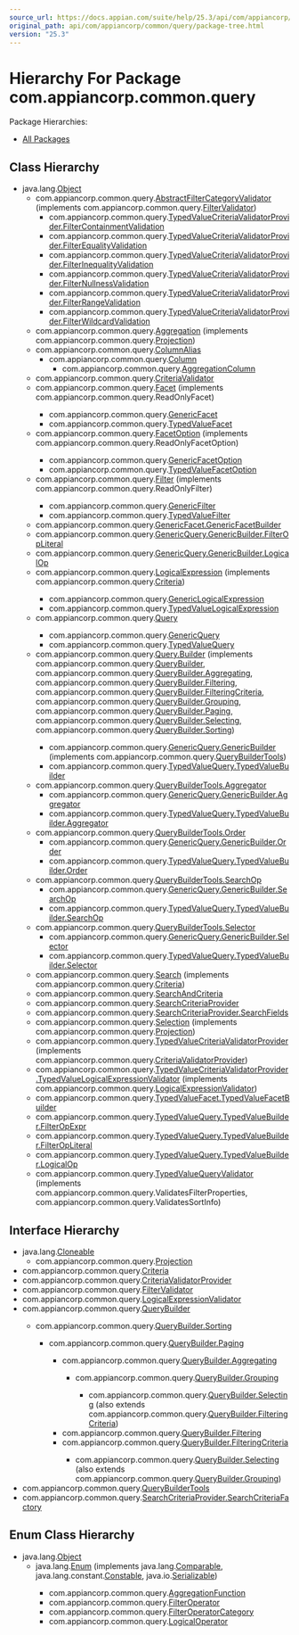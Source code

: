 ```yaml
---
source_url: https://docs.appian.com/suite/help/25.3/api/com/appiancorp/common/query/package-tree.html
original_path: api/com/appiancorp/common/query/package-tree.html
version: "25.3"
---
```


# Hierarchy For Package com.appiancorp.common.query

Package Hierarchies:

-   [All Packages](../../../../overview-tree.html)

## Class Hierarchy

-   java.lang.[Object](https://docs.oracle.com/en/java/javase/17/docs/api/java.base/java/lang/Object.html "class or interface in java.lang")
    -   com.appiancorp.common.query.[AbstractFilterCategoryValidator](AbstractFilterCategoryValidator.html "class in com.appiancorp.common.query") (implements com.appiancorp.common.query.[FilterValidator](FilterValidator.html "interface in com.appiancorp.common.query"))
        -   com.appiancorp.common.query.[TypedValueCriteriaValidatorProvider.FilterContainmentValidation](TypedValueCriteriaValidatorProvider.FilterContainmentValidation.html "class in com.appiancorp.common.query")
        -   com.appiancorp.common.query.[TypedValueCriteriaValidatorProvider.FilterEqualityValidation](TypedValueCriteriaValidatorProvider.FilterEqualityValidation.html "class in com.appiancorp.common.query")
        -   com.appiancorp.common.query.[TypedValueCriteriaValidatorProvider.FilterInequalityValidation](TypedValueCriteriaValidatorProvider.FilterInequalityValidation.html "class in com.appiancorp.common.query")
        -   com.appiancorp.common.query.[TypedValueCriteriaValidatorProvider.FilterNullnessValidation](TypedValueCriteriaValidatorProvider.FilterNullnessValidation.html "class in com.appiancorp.common.query")
        -   com.appiancorp.common.query.[TypedValueCriteriaValidatorProvider.FilterRangeValidation](TypedValueCriteriaValidatorProvider.FilterRangeValidation.html "class in com.appiancorp.common.query")
        -   com.appiancorp.common.query.[TypedValueCriteriaValidatorProvider.FilterWildcardValidation](TypedValueCriteriaValidatorProvider.FilterWildcardValidation.html "class in com.appiancorp.common.query")
    -   com.appiancorp.common.query.[Aggregation](Aggregation.html "class in com.appiancorp.common.query") (implements com.appiancorp.common.query.[Projection](Projection.html "interface in com.appiancorp.common.query")<T>)
    -   com.appiancorp.common.query.[ColumnAlias](ColumnAlias.html "class in com.appiancorp.common.query")
        -   com.appiancorp.common.query.[Column](Column.html "class in com.appiancorp.common.query")
            -   com.appiancorp.common.query.[AggregationColumn](AggregationColumn.html "class in com.appiancorp.common.query")
    -   com.appiancorp.common.query.[CriteriaValidator](CriteriaValidator.html "class in com.appiancorp.common.query")
    -   com.appiancorp.common.query.[Facet](Facet.html "class in com.appiancorp.common.query")<T> (implements com.appiancorp.common.query.ReadOnlyFacet<T>)
        -   com.appiancorp.common.query.[GenericFacet](GenericFacet.html "class in com.appiancorp.common.query")
        -   com.appiancorp.common.query.[TypedValueFacet](TypedValueFacet.html "class in com.appiancorp.common.query")
    -   com.appiancorp.common.query.[FacetOption](FacetOption.html "class in com.appiancorp.common.query")<T> (implements com.appiancorp.common.query.ReadOnlyFacetOption<T>)
        -   com.appiancorp.common.query.[GenericFacetOption](GenericFacetOption.html "class in com.appiancorp.common.query")
        -   com.appiancorp.common.query.[TypedValueFacetOption](TypedValueFacetOption.html "class in com.appiancorp.common.query")
    -   com.appiancorp.common.query.[Filter](Filter.html "class in com.appiancorp.common.query")<T> (implements com.appiancorp.common.query.ReadOnlyFilter)
        -   com.appiancorp.common.query.[GenericFilter](GenericFilter.html "class in com.appiancorp.common.query")
        -   com.appiancorp.common.query.[TypedValueFilter](TypedValueFilter.html "class in com.appiancorp.common.query")
    -   com.appiancorp.common.query.[GenericFacet.GenericFacetBuilder](GenericFacet.GenericFacetBuilder.html "class in com.appiancorp.common.query")
    -   com.appiancorp.common.query.[GenericQuery.GenericBuilder.FilterOpLiteral](GenericQuery.GenericBuilder.FilterOpLiteral.html "class in com.appiancorp.common.query")
    -   com.appiancorp.common.query.[GenericQuery.GenericBuilder.LogicalOp](GenericQuery.GenericBuilder.LogicalOp.html "class in com.appiancorp.common.query")
    -   com.appiancorp.common.query.[LogicalExpression](LogicalExpression.html "class in com.appiancorp.common.query")<T> (implements com.appiancorp.common.query.[Criteria](Criteria.html "interface in com.appiancorp.common.query"))
        -   com.appiancorp.common.query.[GenericLogicalExpression](GenericLogicalExpression.html "class in com.appiancorp.common.query")
        -   com.appiancorp.common.query.[TypedValueLogicalExpression](TypedValueLogicalExpression.html "class in com.appiancorp.common.query")
    -   com.appiancorp.common.query.[Query](Query.html "class in com.appiancorp.common.query")<T>
        -   com.appiancorp.common.query.[GenericQuery](GenericQuery.html "class in com.appiancorp.common.query")
        -   com.appiancorp.common.query.[TypedValueQuery](TypedValueQuery.html "class in com.appiancorp.common.query")
    -   com.appiancorp.common.query.[Query.Builder](Query.Builder.html "class in com.appiancorp.common.query")<T> (implements com.appiancorp.common.query.[QueryBuilder](QueryBuilder.html "interface in com.appiancorp.common.query")<T>, com.appiancorp.common.query.[QueryBuilder.Aggregating](QueryBuilder.Aggregating.html "interface in com.appiancorp.common.query")<T>, com.appiancorp.common.query.[QueryBuilder.Filtering](QueryBuilder.Filtering.html "interface in com.appiancorp.common.query")<T>, com.appiancorp.common.query.[QueryBuilder.FilteringCriteria](QueryBuilder.FilteringCriteria.html "interface in com.appiancorp.common.query")<T>, com.appiancorp.common.query.[QueryBuilder.Grouping](QueryBuilder.Grouping.html "interface in com.appiancorp.common.query")<T>, com.appiancorp.common.query.[QueryBuilder.Paging](QueryBuilder.Paging.html "interface in com.appiancorp.common.query")<T>, com.appiancorp.common.query.[QueryBuilder.Selecting](QueryBuilder.Selecting.html "interface in com.appiancorp.common.query")<T>, com.appiancorp.common.query.[QueryBuilder.Sorting](QueryBuilder.Sorting.html "interface in com.appiancorp.common.query")<T>)
        -   com.appiancorp.common.query.[GenericQuery.GenericBuilder](GenericQuery.GenericBuilder.html "class in com.appiancorp.common.query") (implements com.appiancorp.common.query.[QueryBuilderTools](QueryBuilderTools.html "interface in com.appiancorp.common.query"))
        -   com.appiancorp.common.query.[TypedValueQuery.TypedValueBuilder](TypedValueQuery.TypedValueBuilder.html "class in com.appiancorp.common.query")
    -   com.appiancorp.common.query.[QueryBuilderTools.Aggregator](QueryBuilderTools.Aggregator.html "class in com.appiancorp.common.query")
        -   com.appiancorp.common.query.[GenericQuery.GenericBuilder.Aggregator](GenericQuery.GenericBuilder.Aggregator.html "class in com.appiancorp.common.query")
        -   com.appiancorp.common.query.[TypedValueQuery.TypedValueBuilder.Aggregator](TypedValueQuery.TypedValueBuilder.Aggregator.html "class in com.appiancorp.common.query")
    -   com.appiancorp.common.query.[QueryBuilderTools.Order](QueryBuilderTools.Order.html "class in com.appiancorp.common.query")
        -   com.appiancorp.common.query.[GenericQuery.GenericBuilder.Order](GenericQuery.GenericBuilder.Order.html "class in com.appiancorp.common.query")
        -   com.appiancorp.common.query.[TypedValueQuery.TypedValueBuilder.Order](TypedValueQuery.TypedValueBuilder.Order.html "class in com.appiancorp.common.query")
    -   com.appiancorp.common.query.[QueryBuilderTools.SearchOp](QueryBuilderTools.SearchOp.html "class in com.appiancorp.common.query")
        -   com.appiancorp.common.query.[GenericQuery.GenericBuilder.SearchOp](GenericQuery.GenericBuilder.SearchOp.html "class in com.appiancorp.common.query")
        -   com.appiancorp.common.query.[TypedValueQuery.TypedValueBuilder.SearchOp](TypedValueQuery.TypedValueBuilder.SearchOp.html "class in com.appiancorp.common.query")
    -   com.appiancorp.common.query.[QueryBuilderTools.Selector](QueryBuilderTools.Selector.html "class in com.appiancorp.common.query")
        -   com.appiancorp.common.query.[GenericQuery.GenericBuilder.Selector](GenericQuery.GenericBuilder.Selector.html "class in com.appiancorp.common.query")
        -   com.appiancorp.common.query.[TypedValueQuery.TypedValueBuilder.Selector](TypedValueQuery.TypedValueBuilder.Selector.html "class in com.appiancorp.common.query")
    -   com.appiancorp.common.query.[Search](Search.html "class in com.appiancorp.common.query") (implements com.appiancorp.common.query.[Criteria](Criteria.html "interface in com.appiancorp.common.query"))
    -   com.appiancorp.common.query.[SearchAndCriteria](SearchAndCriteria.html "class in com.appiancorp.common.query")
    -   com.appiancorp.common.query.[SearchCriteriaProvider](SearchCriteriaProvider.html "class in com.appiancorp.common.query")
    -   com.appiancorp.common.query.[SearchCriteriaProvider.SearchFields](SearchCriteriaProvider.SearchFields.html "class in com.appiancorp.common.query")
    -   com.appiancorp.common.query.[Selection](Selection.html "class in com.appiancorp.common.query") (implements com.appiancorp.common.query.[Projection](Projection.html "interface in com.appiancorp.common.query")<T>)
    -   com.appiancorp.common.query.[TypedValueCriteriaValidatorProvider](TypedValueCriteriaValidatorProvider.html "class in com.appiancorp.common.query") (implements com.appiancorp.common.query.[CriteriaValidatorProvider](CriteriaValidatorProvider.html "interface in com.appiancorp.common.query"))
    -   com.appiancorp.common.query.[TypedValueCriteriaValidatorProvider.TypedValueLogicalExpressionValidator](TypedValueCriteriaValidatorProvider.TypedValueLogicalExpressionValidator.html "class in com.appiancorp.common.query") (implements com.appiancorp.common.query.[LogicalExpressionValidator](LogicalExpressionValidator.html "interface in com.appiancorp.common.query"))
    -   com.appiancorp.common.query.[TypedValueFacet.TypedValueFacetBuilder](TypedValueFacet.TypedValueFacetBuilder.html "class in com.appiancorp.common.query")
    -   com.appiancorp.common.query.[TypedValueQuery.TypedValueBuilder.FilterOpExpr](TypedValueQuery.TypedValueBuilder.FilterOpExpr.html "class in com.appiancorp.common.query")
    -   com.appiancorp.common.query.[TypedValueQuery.TypedValueBuilder.FilterOpLiteral](TypedValueQuery.TypedValueBuilder.FilterOpLiteral.html "class in com.appiancorp.common.query")
    -   com.appiancorp.common.query.[TypedValueQuery.TypedValueBuilder.LogicalOp](TypedValueQuery.TypedValueBuilder.LogicalOp.html "class in com.appiancorp.common.query")
    -   com.appiancorp.common.query.[TypedValueQueryValidator](TypedValueQueryValidator.html "class in com.appiancorp.common.query") (implements com.appiancorp.common.query.ValidatesFilterProperties, com.appiancorp.common.query.ValidatesSortInfo)

## Interface Hierarchy

-   java.lang.[Cloneable](https://docs.oracle.com/en/java/javase/17/docs/api/java.base/java/lang/Cloneable.html "class or interface in java.lang")
    -   com.appiancorp.common.query.[Projection](Projection.html "interface in com.appiancorp.common.query")<T>
-   com.appiancorp.common.query.[Criteria](Criteria.html "interface in com.appiancorp.common.query")
-   com.appiancorp.common.query.[CriteriaValidatorProvider](CriteriaValidatorProvider.html "interface in com.appiancorp.common.query")
-   com.appiancorp.common.query.[FilterValidator](FilterValidator.html "interface in com.appiancorp.common.query")
-   com.appiancorp.common.query.[LogicalExpressionValidator](LogicalExpressionValidator.html "interface in com.appiancorp.common.query")
-   com.appiancorp.common.query.[QueryBuilder](QueryBuilder.html "interface in com.appiancorp.common.query")<T>
    -   com.appiancorp.common.query.[QueryBuilder.Sorting](QueryBuilder.Sorting.html "interface in com.appiancorp.common.query")<T>
        -   com.appiancorp.common.query.[QueryBuilder.Paging](QueryBuilder.Paging.html "interface in com.appiancorp.common.query")<T>
            -   com.appiancorp.common.query.[QueryBuilder.Aggregating](QueryBuilder.Aggregating.html "interface in com.appiancorp.common.query")<T>
                -   com.appiancorp.common.query.[QueryBuilder.Grouping](QueryBuilder.Grouping.html "interface in com.appiancorp.common.query")<T>
                    -   com.appiancorp.common.query.[QueryBuilder.Selecting](QueryBuilder.Selecting.html "interface in com.appiancorp.common.query")<T> (also extends com.appiancorp.common.query.[QueryBuilder.FilteringCriteria](QueryBuilder.FilteringCriteria.html "interface in com.appiancorp.common.query")<T>)
            -   com.appiancorp.common.query.[QueryBuilder.Filtering](QueryBuilder.Filtering.html "interface in com.appiancorp.common.query")<T>
            -   com.appiancorp.common.query.[QueryBuilder.FilteringCriteria](QueryBuilder.FilteringCriteria.html "interface in com.appiancorp.common.query")<T>
                -   com.appiancorp.common.query.[QueryBuilder.Selecting](QueryBuilder.Selecting.html "interface in com.appiancorp.common.query")<T> (also extends com.appiancorp.common.query.[QueryBuilder.Grouping](QueryBuilder.Grouping.html "interface in com.appiancorp.common.query")<T>)
-   com.appiancorp.common.query.[QueryBuilderTools](QueryBuilderTools.html "interface in com.appiancorp.common.query")
-   com.appiancorp.common.query.[SearchCriteriaProvider.SearchCriteriaFactory](SearchCriteriaProvider.SearchCriteriaFactory.html "interface in com.appiancorp.common.query")

## Enum Class Hierarchy

-   java.lang.[Object](https://docs.oracle.com/en/java/javase/17/docs/api/java.base/java/lang/Object.html "class or interface in java.lang")
    -   java.lang.[Enum](https://docs.oracle.com/en/java/javase/17/docs/api/java.base/java/lang/Enum.html "class or interface in java.lang")<E> (implements java.lang.[Comparable](https://docs.oracle.com/en/java/javase/17/docs/api/java.base/java/lang/Comparable.html "class or interface in java.lang")<T>, java.lang.constant.[Constable](https://docs.oracle.com/en/java/javase/17/docs/api/java.base/java/lang/constant/Constable.html "class or interface in java.lang.constant"), java.io.[Serializable](https://docs.oracle.com/en/java/javase/17/docs/api/java.base/java/io/Serializable.html "class or interface in java.io"))
        -   com.appiancorp.common.query.[AggregationFunction](AggregationFunction.html "enum class in com.appiancorp.common.query")
        -   com.appiancorp.common.query.[FilterOperator](FilterOperator.html "enum class in com.appiancorp.common.query")
        -   com.appiancorp.common.query.[FilterOperatorCategory](FilterOperatorCategory.html "enum class in com.appiancorp.common.query")
        -   com.appiancorp.common.query.[LogicalOperator](LogicalOperator.html "enum class in com.appiancorp.common.query")